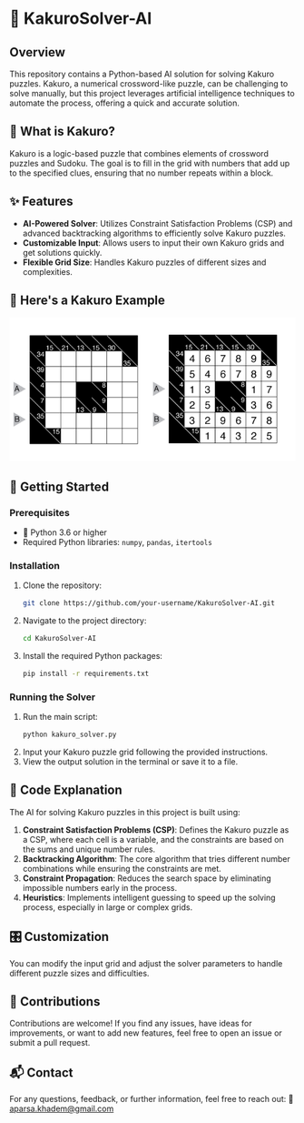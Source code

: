 # 🤖 KakuroSolver-AI

## Overview
This repository contains a Python-based AI solution for solving Kakuro puzzles. Kakuro, a numerical crossword-like puzzle, can be challenging to solve manually, but this project leverages artificial intelligence techniques to automate the process, offering a quick and accurate solution.

## 🧩 What is Kakuro?
Kakuro is a logic-based puzzle that combines elements of crossword puzzles and Sudoku. The goal is to fill in the grid with numbers that add up to the specified clues, ensuring that no number repeats within a block.

## ✨ Features
- **AI-Powered Solver**: Utilizes Constraint Satisfaction Problems (CSP) and advanced backtracking algorithms to efficiently solve Kakuro puzzles.
- **Customizable Input**: Allows users to input their own Kakuro grids and get solutions quickly.
- **Flexible Grid Size**: Handles Kakuro puzzles of different sizes and complexities.

## 🧩 Here's a Kakuro Example
![Kakuro Example](/example.png)



## 🚀 Getting Started

### Prerequisites
- 🐍 Python 3.6 or higher
- Required Python libraries: `numpy`, `pandas`, `itertools`

### Installation
1. Clone the repository:
    ```bash
    git clone https://github.com/your-username/KakuroSolver-AI.git
    ```
2. Navigate to the project directory:
    ```bash
    cd KakuroSolver-AI
    ```
3. Install the required Python packages:
    ```bash
    pip install -r requirements.txt
    ```

### Running the Solver
1. Run the main script:
    ```bash
    python kakuro_solver.py
    ```
2. Input your Kakuro puzzle grid following the provided instructions.
3. View the output solution in the terminal or save it to a file.

## 🧠 Code Explanation
The AI for solving Kakuro puzzles in this project is built using:
1. **Constraint Satisfaction Problems (CSP)**: Defines the Kakuro puzzle as a CSP, where each cell is a variable, and the constraints are based on the sums and unique number rules.
2. **Backtracking Algorithm**: The core algorithm that tries different number combinations while ensuring the constraints are met.
3. **Constraint Propagation**: Reduces the search space by eliminating impossible numbers early in the process.
4. **Heuristics**: Implements intelligent guessing to speed up the solving process, especially in large or complex grids.

## 🎛️ Customization
You can modify the input grid and adjust the solver parameters to handle different puzzle sizes and difficulties.

## 🤝 Contributions
Contributions are welcome! If you find any issues, have ideas for improvements, or want to add new features, feel free to open an issue or submit a pull request.


## 📬 Contact
For any questions, feedback, or further information, feel free to reach out:
📧 [aparsa.khadem@gmail.com](mailto:aparsa.khadem@gmail.com)
